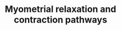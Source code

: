 ---
annotations:
- type: Pathway Ontology
  value: signaling pathway
- type: Cell Type Ontology
  value: smooth muscle cell
- type: Pathway Ontology
  value: signaling pathway
authors:
- Mkutmon
- Egonw
- MaintBot
- Eweitz
description: 'This pathway illustrates signaling networks implicated in uterine muscle
  contraction at labor and quiescence throughout gestation (pregnancy). The muscle
  of the uterus, responsible for contractile activity is the myometrium. Genes in
  this pathway are either transcribed in myometrial muscle cells or act upon the myometrium
  to regulate contraction. The left half of this pathway illustrates pathways of myometrial
  relaxation that are active throughout normal gestation. These signaling events act
  to suppress coordinated contractions to prevent the early onset of labor at term,
  largely via activation of the adenylyl-cyclase thrhough G-protein coupled receptors.
  On the right side of this pathway are signaling componets involved in the activation
  of uterine contractions at labor, in particular, activation of calcium mobilization
  via Oxytocin mediated binding to the Oxytocin G-protein coupled receptor. Additional
  genes implicated in this pathway, based on microarray expression profiling of gestation,
  term and postpartum of term mice are also included (e.g., Guca2b, Rdc1, Edg2) have
  also been included. For a detailed description of this pathway see: http://genomebiology.com/2005/6/2/R12.'
last-edited: 2021-05-21
organisms:
- Bos taurus
redirect_from:
- /index.php/Pathway:WP3276
- /instance/WP3276
schema-jsonld:
- '@context': https://schema.org/
  '@id': https://wikipathways.github.io/pathways/WP3276.html
  '@type': Dataset
  creator:
    '@type': Organization
    name: WikiPathways
  description: 'This pathway illustrates signaling networks implicated in uterine
    muscle contraction at labor and quiescence throughout gestation (pregnancy). The
    muscle of the uterus, responsible for contractile activity is the myometrium.
    Genes in this pathway are either transcribed in myometrial muscle cells or act
    upon the myometrium to regulate contraction. The left half of this pathway illustrates
    pathways of myometrial relaxation that are active throughout normal gestation.
    These signaling events act to suppress coordinated contractions to prevent the
    early onset of labor at term, largely via activation of the adenylyl-cyclase thrhough
    G-protein coupled receptors. On the right side of this pathway are signaling componets
    involved in the activation of uterine contractions at labor, in particular, activation
    of calcium mobilization via Oxytocin mediated binding to the Oxytocin G-protein
    coupled receptor. Additional genes implicated in this pathway, based on microarray
    expression profiling of gestation, term and postpartum of term mice are also included
    (e.g., Guca2b, Rdc1, Edg2) have also been included. For a detailed description
    of this pathway see: http://genomebiology.com/2005/6/2/R12.'
  keywords:
  - 'PMID: 10377025</br>HomologyConvert: Homo sapiens to Bos taurus: Original ID =
    L:5021'
  - IGFBP3
  - PLCD1
  - GJA1
  - PDE4D
  - RGS16
  - ADCY7
  - GUCA2B
  - 'PMID: 11255234</br>HomologyConvert: Homo sapiens to Bos taurus: Original ID =
    L:6667'
  - FOS
  - ADM
  - CREB3
  - PKIG
  - IL6
  - CAMK2G
  - GNB1
  - CALD1
  - YWHAZ
  - ARRB2
  - IGFBP1
  - GRK4
  - GNG4
  - GNG3
  - NOS3
  - PLCG1
  - 'PMID: 10218980</br>HomologyConvert: Homo sapiens to Bos taurus: Original ID =
    L:2553'
  - GUCY2E
  - 'Echetebu CO, Ali M, Izban MG, MacKay L, Garfield RE. PMID: 10421804</br>HomologyConvert:
    Homo sapiens to Bos taurus: Original ID = L:4790'
  - GPR182
  - Hoare S, Copland JA, Wood TG, Jeng YJ, Izban MG, Soloff MS.
  - RXFP1
  - LPAR1
  - Fernandez-Cobo M, Stewart D, Drujan D, De Maio A.
  - MYL2
  - '23. Romero, R., et. Al, Am. J. Obstet. Gynecol. 167, 863-872.</br>HomologyConvert:
    Homo sapiens to Bos taurus: Original ID = L:3569'
  - GNAS
  - ACTC1
  - GNG12
  - ADCY6
  - GNG11
  - CACNB3
  - GRK5
  - ATF6B
  - ETS2
  - IGFBP5
  - Cyclic AMP
  - Sladek SM, Westerhausen-Larson A, Roberts JM.
  - ADCY1
  - GNAQ
  - GNG13
  - GNG7
  - 22. Dudley, D.Jl, et. Al. (1992) J. Clin. Endocrinol. Metab. 74, 884-889
  - ATF3
  - PKIB
  - ITPR3
  - PRKCB
  - 'PMID: 10218980</br>HomologyConvert: Homo sapiens to Bos taurus: Original ID =
    L:2551'
  - CALM2
  - 'PMID: 10377025</br>HomologyConvert: Homo sapiens to Bos taurus: Original ID =
    L:2697'
  - RGS10
  - PKIA
  - NOS1
  - CRHR1
  - GUCY1A1
  - GNG5
  - CALM3
  - ADCY5
  - CORIN
  - RAMP1
  - CNN2
  - PRKAR1B
  - CAMK2A
  - ATF2
  - ADP
  - ADCY4
  - SLC8A1
  - GABPA
  - PRKCQ
  - ATP2A2
  - RGS17
  - YWHAE
  - RYR3
  - PRKACB
  - ATP
  - GNB5
  - YWHAB
  - GNB4
  - YWHAH
  - ACTG1
  - 20. Vince, G.S., et al. (1990) J. Immunol. Methods 132, 181-189.
  - GSTO1
  - PDE4B
  - ADCY9
  - ADCY3
  - GNG8
  - RGS9
  - PRKACA
  - GNGT1
  - RGS7
  - DGKZ
  - RGS20
  - ADCY8
  - YWHAG
  - CAMK2D
  - CRH
  - ATF1
  - 21. Tabibzadeh, S. (1991) Endocr. Rev, 12, 272-290.
  - PRKCA
  - PRKAR2A
  - IGFBP4
  - RAMP2
  - CNN1
  - PRKCE
  - GNB2
  - RGS4
  - ACTA1
  - IGFBP2
  - CREB1
  - ATF4
  - MYLK2
  - ARRB1
  - ITPR1
  - RXFP2
  - PRKCZ
  - CALM1
  - IL1B
  - ACTB
  - RYR2
  - CT
  - MYL4
  - RGS14
  - PLCG2
  - RGS1
  - PRKAR2B
  - GUCA2A
  - GRK6
  - PRKCD
  - RGS6
  - SP1
  - CXCR7
  - RGS11
  - IGFBP6
  - RGS2
  - SFN
  - RGS3
  - RLN1
  - ITPR2
  - PRKAR1A
  - PRKCG
  - 'Rozen F, Russo C, Banville D, Zingg HH PMID: 7816817                                              quote:
    The presence of APREs in the OTR gene promoter suggests that the acute induction
    of OTR expression at the onset of parturition may be a phenomenon mechanistically
    similar to the fast induction of acute phase response genes. This notion is strengthened
    by the observation that the uterus is populated by macrophages and other specific
    lymphocytes (19,20).  Specifically, at term, nearly half of the decidual cells
    are of bone marrow origin (20).  IL-1beta released from macrophages stimulates
    the production and release of IL-6 by uterine stromal cells (21,22).  Moreover,
    IL- is a central pathophysiological mediator of infection-induced premature delivery
    (23), and preterm delivery can be prevented by an IL-1 antagonist in mice (24).  We
    speculate that under physiological as well as phathophysiological conditions,
    inflammatory cytokines are important inducers of labor and that this mechanism
    involves the cytokine-induced transcriptional activation of the OTR gene. :end
    quote'
  - RYR1
  - PLCB3
  - Division of Pediatric Surgery, Johns Hopkins University School of Medicine, Baltimore,
    Maryland 21205, USA.
  - ATF5
  - YWHAQ
  - CRCP
  - PRKCH
  - CAMK2B
  - OXT
  - GNG2
  - ACTA2
  - JUN
  - RAMP3
  - RGS5
  - GABPB1
  - ATP2A3
  - Cyclic GMP
  - '23. Romero, R., et. Al, Am. J. Obstet. Gynecol. 167, 863-872.</br>HomologyConvert:
    Homo sapiens to Bos taurus: Original ID = L:3553'
  - 19. Hunt, J.S. (1994) Biol. Reprod. 50, 461-466
  - NFKB1
  - GNB3
  - ADCY2
  - RGS18
  - MAFF
  - PRKD1
  - OXTR
  - RGS19
  license: CC0
  name: Myometrial relaxation and contraction pathways
seo: CreativeWork
title: Myometrial relaxation and contraction pathways
wpid: WP3276
---